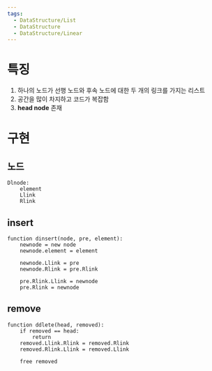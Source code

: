 ```yaml
---
tags:
  - DataStructure/List
  - DataStructure
  - DataStructure/Linear
---
```

# 특징
1. 하나의 노드가 선행 노드와 후속 노드에 대한 두 개의 링크를 가지는 리스트
2. 공간을 많이 차지하고 코드가 복잡함
3. **head node** 존재
# 구현
## 노드
```
Dlnode:
	element
	Llink
	Rlink
```
## insert
```
function dinsert(node, pre, element):
	newnode = new node
	newnode.element = element
	
	newnode.Llink = pre
	newnode.Rlink = pre.Rlink
	
	pre.Rlink.Llink = newnode
	pre.Rlink = newnode
```
## remove
```
function ddlete(head, removed):
	if removed == head:
		return
	removed.Llink.Rlink = removed.Rlink
	removed.Rlink.Llink = removed.Llink
	
	free removed
```
